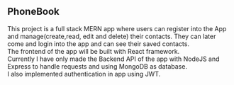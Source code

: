 ## PhoneBook

This project is a full stack MERN app where users can register into the App and manage(create,read, edit and delete) their contacts. They can later come and login into the app and can see their saved contacts.  
The frontend of the app will be built with React framework.  
Currently I have only made the Backend API of the app with NodeJS and Express to handle requests and using MongoDB as database.  
I also implemented authentication in app using JWT.
